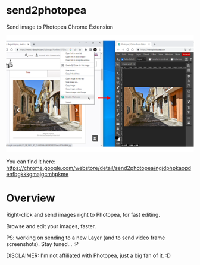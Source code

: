 # send2photopea
Send image to Photopea Chrome Extension

![alt text](./webstore_assets/screenshot_01.png "Screenshot")

You can find it here: https://chrome.google.com/webstore/detail/send2photopea/ngjdphpkaopdenfbgkkkgmajgcmhpkme

# Overview
Right-click and send images right to Photopea, for fast editing.

Browse and edit your images, faster.

PS: working on sending to a new Layer (and to send video frame screenshots). Stay tuned... :P

DISCLAIMER: I'm not affiliated with Photopea, just a big fan of it. :D